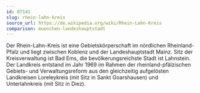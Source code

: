 ```yaml
---
id: 07141
slug: rhein-lahn-kreis
source_url: https://de.wikipedia.org/wiki/Rhein-Lahn-Kreis
comparison: muenchen-landeshauptstadt
---
```


Der Rhein-Lahn-Kreis ist eine Gebietskörperschaft im nördlichen Rheinland-Pfalz und liegt zwischen Koblenz und der Landeshauptstadt Mainz. Sitz der Kreisverwaltung ist Bad Ems, die bevölkerungsreichste Stadt ist Lahnstein. Der Landkreis entstand im Jahr 1969 im Rahmen der rheinland-pfälzischen Gebiets- und Verwaltungsreform aus den gleichzeitig aufgelösten Landkreisen Loreleykreis (mit Sitz in Sankt Goarshausen) und Unterlahnkreis (mit Sitz in Diez).

